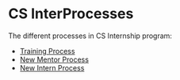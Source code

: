 # CS InterProcesses

The different processes in CS Internship program:
 - [Training Process](https://github.com/cs-internship/cs-internship-spec/blob/master/processes/process-training.md)
 - [New Mentor Process](https://github.com/cs-internship/cs-internship-spec/blob/master/processes/process-new-mentor.md)
 - [New Intern Process](https://github.com/cs-internship/cs-internship-spec/blob/master/processes/process-new-intern.md)
